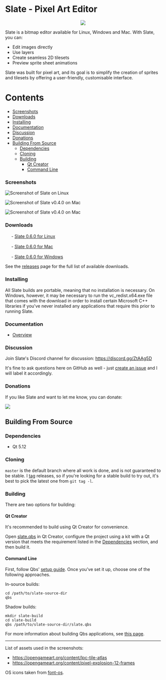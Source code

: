 # Slate - Pixel Art Editor

<p align="center">
  <img src="https://github.com/mitchcurtis/slate/blob/master/app/images/logo/slate-icon-web.svg" />
</p>

Slate is a bitmap editor available for Linux, Windows and Mac. With Slate, you can:

- Edit images directly
- Use layers
- Create seamless 2D tilesets
- Preview sprite sheet animations

Slate was built for pixel art, and its goal is to simplify the creation of sprites and tilesets by offering a user-friendly, customisable interface.

<!--
    Note: generate the table of contents for each file with the following commands:

    cd ~/dev/slate
    doctoc . --github --title '# Contents'
-->

<!-- START doctoc generated TOC please keep comment here to allow auto update -->
<!-- DON'T EDIT THIS SECTION, INSTEAD RE-RUN doctoc TO UPDATE -->
# Contents

  - [Screenshots](#screenshots)
  - [Downloads](#downloads)
  - [Installing](#installing)
  - [Documentation](#documentation)
  - [Discussion](#discussion)
  - [Donations](#donations)
- [Building From Source](#building-from-source)
  - [Dependencies](#dependencies)
  - [Cloning](#cloning)
  - [Building](#building)
    - [Qt Creator](#qt-creator)
    - [Command Line](#command-line)

<!-- END doctoc generated TOC please keep comment here to allow auto update -->

### Screenshots

![Screenshot of Slate on Linux](https://github.com/mitchcurtis/slate/blob/master/doc/images/slate-v0.1.0-tileset-linux.png "Screenshot of Slate on Linux")

![Screenshot of Slate v0.4.0 on Mac](https://github.com/mitchcurtis/slate/blob/master/doc/images/slate-v0.4.0-layers-mac.png "Screenshot of Slate v0.4.0 on Mac")

![Screenshot of Slate v0.4.0 on Mac](https://github.com/mitchcurtis/slate/blob/master/doc/images/slate-v0.4.0-animation-mac.png "Screenshot of Slate v0.4.0 on Mac")

### Downloads ###

<!-- ![Linux](https://github.com/mitchcurtis/slate/blob/master/doc/images/os-icon-tux.svg "Linux") -->
<img src="https://github.com/mitchcurtis/slate/blob/master/doc/images/os-icon-tux.svg" width="16" height="16"> - [Slate 0.6.0 for Linux](https://github.com/mitchcurtis/slate/releases/download/v0.6.0/Slate-v0.6.0-linux.tar.xz)

<!-- ![Mac](https://github.com/mitchcurtis/slate/blob/master/doc/images/os-icon-mac.svg "Mac") -->
<img src="https://github.com/mitchcurtis/slate/blob/master/doc/images/os-icon-mac.svg" width="16" height="16"> - [Slate 0.6.0 for Mac](https://github.com/mitchcurtis/slate/releases/download/v0.6.0/Slate-v0.6.0-mac.dmg.zip)

<!-- ![Windows](https://github.com/mitchcurtis/slate/blob/master/doc/images/os-icon-win.svg "Windows") -->
<img src="https://github.com/mitchcurtis/slate/blob/master/doc/images/os-icon-win.svg" width="16" height="16"> - [Slate 0.6.0 for Windows](https://github.com/mitchcurtis/slate/releases/download/v0.6.0/Slate-v0.6.0-windows.zip)

See the [releases](https://github.com/mitchcurtis/slate/releases) page for the full list of available downloads.

### Installing ###

All Slate builds are portable, meaning that no installation is necessary. On Windows, however, it may be necessary to run the vc_redist.x64.exe file that comes with the download in order to install certain Microsoft C++ libraries if you've never installed any applications that require this prior to running Slate.

### Documentation ###
- [Overview](https://github.com/mitchcurtis/slate/blob/master/doc/overview.md)

### Discussion ###

Join Slate's Discord channel for discussion: https://discord.gg/ZtAAg5D

It's fine to ask questions here on GitHub as well - just [create an issue](https://github.com/mitchcurtis/slate/issues/new) and I will label it accordingly.

### Donations ###

If you like Slate and want to let me know, you can donate:

[![](https://www.paypalobjects.com/en_US/i/btn/btn_donate_LG.gif)](https://www.paypal.com/cgi-bin/webscr?cmd=_s-xclick&hosted_button_id=SX4TH5QGBAFYC&source=url)

## Building From Source ##

### Dependencies ###

* Qt 5.12

### Cloning ###

`master` is the default branch where all work is done, and is not guaranteed to be stable. I [tag](https://github.com/mitchcurtis/slate/tags) releases, so if you're looking for a stable build to try out, it's best to pick the latest one from `git tag -l`.

### Building ###

There are two options for building:

#### Qt Creator ####

It's recommended to build using Qt Creator for convenience.

Open [slate.qbs](https://github.com/mitchcurtis/slate/blob/master/slate.qbs) in Qt Creator, configure the project using a kit with a Qt version that meets the requirement listed in the [Dependencies](#dependencies) section, and then build it.

#### Command Line ####

First, follow Qbs' [setup guide](http://doc.qt.io/qbs/setup.html). Once you've set it up, choose one of the following approaches.

In-source builds:

    cd /path/to/slate-source-dir
    qbs

Shadow builds:

    mkdir slate-build
    cd slate-build
    qbs /path/to/slate-source-dir/slate.qbs

For more information about building Qbs applications, see [this page](http://doc.qt.io/qbs/building-applications.html).

---

List of assets used in the screenshots:

- https://opengameart.org/content/lpc-tile-atlas
- https://opengameart.org/content/pixel-explosion-12-frames

OS icons taken from [font-os](https://github.com/JeyKeu/font-os).
